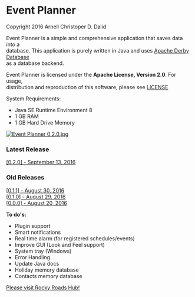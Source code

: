 # Event Planner
Copyright 2016 Arnell Christoper D. Dalid  

Event Planner is a simple and comprehensive application that saves data into a  
database. This application is purely written in Java and uses [Apache Derby Database](https://db.apache.org/derby/)  
as a database backend.  

Event Planner is licensed under the **Apache License, Version 2.0**. For usage,  
distribution and reproduction of this software, please see [LICENSE](http://www.apache.org/licenses/LICENSE-2.0)  

System Requirements:  
- Java SE Runtime Environment 8  
- 1 GB RAM  
- 1 GB Hard Drive Memory

[![Event Planner 0.2.0.jpg](https://s5.postimg.org/5msv9kcg7/Event_Planner_0_2_0.jpg)](https://postimg.org/image/ehtpk318j/)

### Latest Release  
[\[0.2.0\] - September 13, 2016](https://github.com/rockyroadshub/event-planner/releases/tag/0.2.0)  


### Old Releases  
[\[0.1.1\] - August 30, 2016](https://github.com/rockyroadshub/event-planner/releases/tag/0.1.1)  
[\[0.1.0\] - August 29, 2016](https://github.com/rockyroadshub/event-planner/releases/tag/0.1.0)  
[\[0.0.0\] - August 20, 2016](https://github.com/rockyroadshub/event-planner/releases/tag/0.0.0)  

**To do's:**  
- Plugin support  
- Smart notifications  
- Real time alarm (for registered schedules/events)  
- Improve GUI (Look and Feel support)  
- System tray (Windows)  
- Error Handling  
- Update Java docs  
- Holiday memory database  
- Contacts memory database  

[Please visit Rocky Roads Hub!](https://rockyroadshub.wordpress.com)
